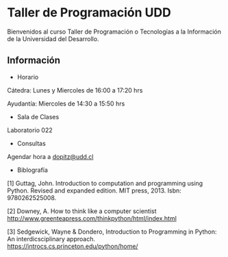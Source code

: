 # Taller de Programación UDD

Bienvenidos al curso Taller de Programación o Tecnologías a la Información de la Universidad del Desarrollo.

## Información

* Horario

Cátedra: Lunes y Miercoles de 16:00 a 17:20 hrs

Ayudantía: Miercoles de 14:30 a 15:50 hrs

* Sala de Clases

Laboratorio 022

* Consultas

Agendar hora a dopitz@udd.cl

* Biblografía

[1] Guttag, John. Introduction to computation and programming using Python. Revised and expanded edition. MIT press, 2013. Isbn: 9780262525008.

[2] Downey, A. How to think like a computer scientist http://www.greenteapress.com/thinkpython/html/index.html

[3] Sedgewick, Wayne & Dondero, Introduction to Programming in Python: An interdicsciplinary approach. https://introcs.cs.princeton.edu/python/home/

